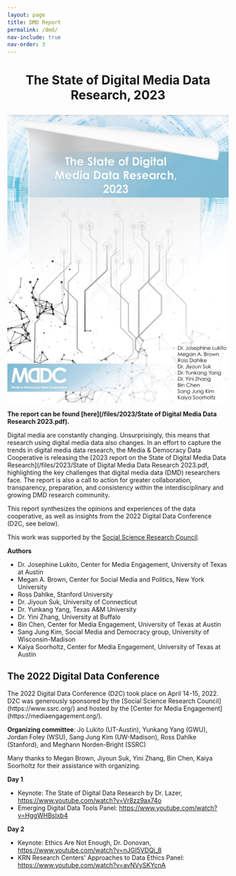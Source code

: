 ```yaml
---
layout: page
title: DMD Report
permalink: /dmd/
nav-include: true
nav-order: 3
---
```


<h1>
<p align="center">
	The State of Digital Media Data Research, 2023
</p>
</h1>	

<p align="center">	
	<img src = "/images/dmd.png">
</p>


**The report can be found [here](/files/2023/State of Digital Media Data Research 2023.pdf).**

Digital media are constantly changing. Unsurprisingly, this means that research using digital media data also changes. In an effort to capture the trends in digital media data research, the Media & Democracy Data Cooperative is releasing the [2023 report on the State of Digital Media Data Research](/files/2023/State of Digital Media Data Research 2023.pdf, highlighting the key challenges that digital media data (DMD) researchers face. The report is also a call to action for greater collaboration, transparency, preparation, and consistency within the interdisciplinary and growing DMD research community.

This report synthesizes the opinions and experiences of the data cooperative, as well as insights from the 2022 Digital Data Conference (D2C, see below). 

This work was supported by the [Social Science Research Council](https://www.ssrc.org/). 

**Authors**
- Dr. Josephine Lukito, Center for Media Engagement, University of Texas at Austin
- Megan A. Brown, Center for Social Media and Politics, New York University
- Ross Dahlke, Stanford University
- Dr. Jiyoun Suk, University of Connecticut
- Dr. Yunkang Yang, Texas A&M University
- Dr. Yini Zhang, University at Buffalo
- Bin Chen, Center for Media Engagement, University of Texas at Austin
- Sang Jung Kim, Social Media and Democracy group, University of Wisconsin-Madison
- Kaiya Soorholtz, Center for Media Engagement, University of Texas at Austin


<h2> The 2022 Digital Data Conference </h2>
The 2022 Digital Data Conference (D2C) took place on April 14-15, 2022. D2C was generously sponsored by the [Social Science Research Council](https://www.ssrc.org/) and hosted by the [Center for Media Engagement](https://mediaengagement.org/).

**Organizing committee**: Jo Lukito (UT-Austin), Yunkang Yang (GWU), Jordan Foley (WSU), Sang Jung Kim (UW-Madison), Ross Dahlke (Stanford), and Meghann Norden-Bright (SSRC)  

Many thanks to Megan Brown, Jiyoun Suk, Yini Zhang, Bin Chen, Kaiya Soorholtz for their assistance with organizing.

**Day 1**
- Keynote: The State of Digital Data Research by Dr. Lazer, https://www.youtube.com/watch?v=Vr8zz9ax74o
- Emerging Digital Data Tools Panel: https://www.youtube.com/watch?v=HggWHBsIxb4

**Day 2**
- Keynote: Ethics Are Not Enough, Dr. Donovan, https://www.youtube.com/watch?v=nJGI5VDQj_8
- KRN Research Centers' Approaches to Data Ethics Panel: https://www.youtube.com/watch?v=avNVySKYcnA